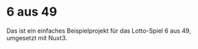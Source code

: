 # 6 aus 49

Das ist ein einfaches Beispielprojekt für das Lotto-Spiel 6 aus 49, umgesetzt mit Nuxt3.